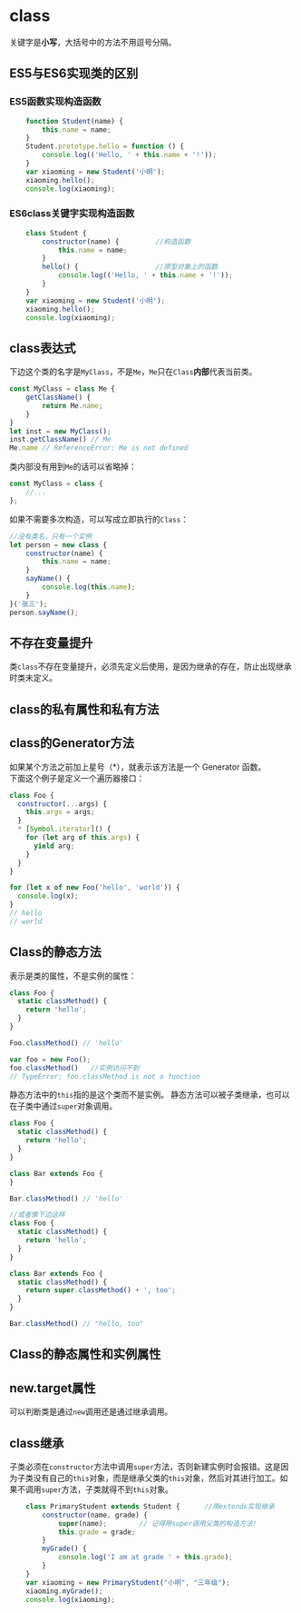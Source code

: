 # class
关键字是**小写**，大括号中的方法不用逗号分隔。

## ES5与ES6实现类的区别
### ES5函数实现构造函数
```javascript
	function Student(name) {
		this.name = name;
	}
	Student.prototype.hello = function () {
		console.log(('Hello, ' + this.name + '!'));
	}
	var xiaoming = new Student('小明');
	xiaoming.hello();
	console.log(xiaoming);
```
### ES6class关键字实现构造函数
```javascript
	class Student {
		constructor(name) {			//构造函数
			this.name = name;
		}
		hello() {					//原型对象上的函数
			console.log(('Hello, ' + this.name + '!'));
		}
	}
	var xiaoming = new Student('小明');
	xiaoming.hello();
	console.log(xiaoming);
```

## class表达式
下边这个类的名字是`MyClass`，不是`Me`，`Me`只在`Class`**内部**代表当前类。
```javascript
const MyClass = class Me {
	getClassName() {
		return Me.name;
	}
}
let inst = new MyClass();
inst.getClassName() // Me
Me.name // ReferenceError: Me is not defined
```
类内部没有用到`Me`的话可以省略掉：
```javascript
const MyClass = class {
	//...
};
```
如果不需要多次构造，可以写成立即执行的`Class`：
```javascript
//没有类名，只有一个实例
let person = new class {
	constructor(name) {
		this.name = name;
	}
	sayName() {
		console.log(this.name);
	}
}('张三');
person.sayName();
```

## 不存在变量提升
类`class`不存在变量提升，必须先定义后使用，是因为继承的存在，防止出现继承时类未定义。

## class的私有属性和私有方法

## class的Generator方法
如果某个方法之前加上星号（*），就表示该方法是一个 Generator 函数。  
下面这个例子是定义一个遍历器接口：
```javascript
class Foo {
  constructor(...args) {
    this.args = args;
  }
  * [Symbol.iterator]() {
    for (let arg of this.args) {
      yield arg;
    }
  }
}

for (let x of new Foo('hello', 'world')) {
  console.log(x);
}
// hello
// world
```

## Class的静态方法
表示是类的属性，不是实例的属性：
```javascript
class Foo {
  static classMethod() {
    return 'hello';
  }
}

Foo.classMethod() // 'hello'

var foo = new Foo();
foo.classMethod()   //实例访问不到
// TypeError: foo.classMethod is not a function
```
静态方法中的`this`指的是这个类而不是实例。
静态方法可以被子类继承，也可以在子类中通过`super`对象调用。
```javascript
class Foo {
  static classMethod() {
    return 'hello';
  }
}

class Bar extends Foo {
}

Bar.classMethod() // 'hello'

//或者像下边这样
class Foo {
  static classMethod() {
    return 'hello';
  }
}

class Bar extends Foo {
  static classMethod() {
    return super.classMethod() + ', too';
  }
}

Bar.classMethod() // "hello, too"
```
## Class的静态属性和实例属性
## new.target属性
可以判断类是通过`new`调用还是通过继承调用。




## class继承
子类必须在`constructor`方法中调用`super`方法，否则新建实例时会报错。这是因为子类没有自己的`this`对象，而是继承父类的`this`对象，然后对其进行加工。如果不调用`super`方法，子类就得不到`this`对象。
```javascript
	class PrimaryStudent extends Student {		//用extends实现继承
		constructor(name, grade) {
			super(name); 		// 记得用super调用父类的构造方法!
			this.grade = grade;
		}
		myGrade() {
			console.log('I am at grade ' + this.grade);
		}
	}
	var xiaoming = new PrimaryStudent("小明", "三年级");
	xiaoming.myGrade();
	console.log(xiaoming);
```

